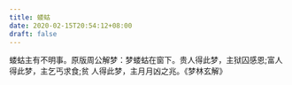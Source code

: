 ```yaml
---
title: 蝼蛄
date: 2020-02-15T20:54:12+08:00
draft: false
---
```


蝼蛄主有不明事。原版周公解梦：梦蝼蛄在窗下。贵人得此梦，主狱囚感恩;富人得此梦，主乞丐求食;贫 人得此梦，主月月凶之兆。《梦林玄解》